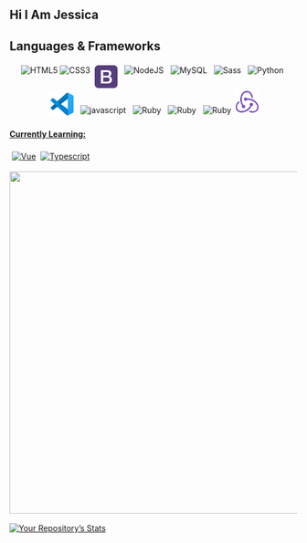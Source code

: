 ## Hi I Am Jessica


## Languages & Frameworks 
<p align="center">
<img  alt="HTML5" width="26px" src="https://icongr.am/devicon/html5-original.svg?size=128&color=currentColor" />
<img  alt="CSS3" width="26px" src="https://icongr.am/devicon/css3-original.svg?size=128&color=currentColor" />
<img src="https://raw.githubusercontent.com/github/explore/80688e429a7d4ef2fca1e82350fe8e3517d3494d/topics/bootstrap/bootstrap.png" alt="Bootstrap" height="40" style="vertical-align:top; margin:4px">
<img src="https://icongr.am/devicon/nodejs-original-wordmark.svg?size=128&color=currentColor" alt="NodeJS" height="40" style="vertical-align:top; margin:4px">
<img src="https://icongr.am/devicon/mysql-original-wordmark.svg?size=128&color=currentColor" alt="MySQL" height="40" style="vertical-align:top; margin:4px">
<img src="https://icongr.am/devicon/sass-original.svg?size=128&color=currentColor" alt="Sass" height="40" style="verticle-align:top; margin: 4px">
<img src="https://icongr.am/devicon/python-original.svg?size=128&color=currentColor" alt="Python" height="40" style="vertical-align:top; margin:4px">
<img src="https://raw.githubusercontent.com/github/explore/80688e429a7d4ef2fca1e82350fe8e3517d3494d/topics/visual-studio-code/visual-studio-code.png" alt="VS Code" height="40" style="vertical-align:top; margin:4px">
<img src="https://icongr.am/devicon/javascript-original.svg?size=128&color=currentColor" alt="javascript" height="40" style="verticle-align:top; margin: 4px">
<img src="https://icongr.am/devicon/ruby-original.svg?size=128&color=currentColor" alt="Ruby" height="40" style="verticle-align:top; margin: 4px">
<img src="https://icongr.am/devicon/rails-original-wordmark.svg?size=128&color=currentColor" alt="Ruby" height="40" style="verticle-align:top; margin: 4px">
<img src="https://icongr.am/devicon/react-original.svg?size=128&color=currentColor" alt="Ruby" height="40" style="verticle-align:top; margin: 4px">
<img src="https://raw.githubusercontent.com/devicons/devicon/master/icons/redux/redux-original.svg" alt="redux" width="40" height="40"/> </a> <a href="https://www.ruby-lang.org/en/" target="_blank">

 #### Currently Learning: 
<img src="https://icongr.am/devicon/vuejs-original.svg?size=128&color=currentColor" alt="Vue" height="40" style="verticle-align:top; margin: 4px"><img src="https://icongr.am/devicon/typescript-original.svg?size=128&color=currentColor" alt="Typescript" height="40" style="verticle-align:top; margin: 4px">


<img src="https://ionicabizau.github.io/github-profile-languages/api.html?Jwatts82" width="600" height="600"  frameborder="0" >



![Your Repository’s Stats](https://github-readme-stats.vercel.app/api?username=Jwatts82&show_icons=true)
